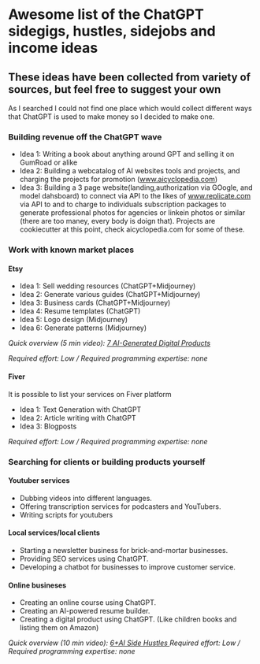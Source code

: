 # Awesome list of the ChatGPT sidegigs, hustles, sidejobs and income ideas
## These ideas have been collected from variety of sources, but feel free to suggest your own
 As I searched I could not find one place which would collect different ways that ChatGPT is used to make money so I decided to make one.

### Building revenue  off the ChatGPT wave
* Idea 1: Writing a book about anything around GPT and selling it on GumRoad or alike
* Idea 2: Building a webcatalog of AI websites tools and projects, and charging the projects for promotion (www.aicyclopedia.com)
* Idea 3: Building a 3 page website(landing,authorization via GOogle, and model dahsboard) to connect via API to the likes of www.replicate.com via API to and to charge to individuals subscription packages to generate professional photos for agencies or linkein photos or similar (there are too maney, every body is doign that). Projects are cookiecutter at this point, check aicyclopedia.com for some of these.

### Work with known market places

#### Etsy 
* Idea 1: Sell wedding resources (ChatGPT+Midjourney)
* Idea 2: Generate various guides (ChatGPT+Midjourney)
* Idea 3: Business cards (ChatGPT+Midjourney)
* Idea 4: Resume templates (ChatGPT)
* Idea 5: Logo design (Midjourney)
* Idea 6: Generate patterns (Midjourney)

*Quick overview (5 min video): [7 AI-Generated Digital Products](https://www.youtube.com/watch?v=nxE3V3ygugw)*

*Required effort: Low / Required programming expertise: none*

#### Fiver 
It is possible to list  your services on Fiver platform
* Idea 1: Text Generation with ChatGPT
* Idea 2: Article writing with ChatGPT
* Idea 3: Blogposts

*Required effort: Low / Required programming expertise: none*

### Searching for clients or building products yourself
#### Youtuber services
- Dubbing videos into different languages.
- Offering transcription services for podcasters and YouTubers.
- Writing scripts for youtubers

#### Local services/local clients
- Starting a newsletter business for brick-and-mortar businesses.
- Providing SEO services using ChatGPT.
- Developing a chatbot for businesses to improve customer service.

#### Online busineses
- Creating an online course using ChatGPT.
- Creating an AI-powered resume builder.
- Creating a digital product using ChatGPT. (Like children books and listing them on Amazon)

*Quick overview (10 min video): [6+AI Side Hustles ](https://www.youtube.com/watch?v=gO57X3NNSUs)*
*Required effort: Low / Required programming expertise: none*


